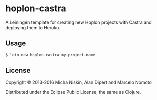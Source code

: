 # hoplon-castra

A Leiningen template for creating new Hoplon projects with Castra and deploying them to Heroku.

## Usage

```bash
$ lein new hoplon-castra my-project-name
```

## License

Copyright © 2013-2016 Micha Niskin, Alan Dipert and Marcelo Nomoto

Distributed under the Eclipse Public License, the same as Clojure.
